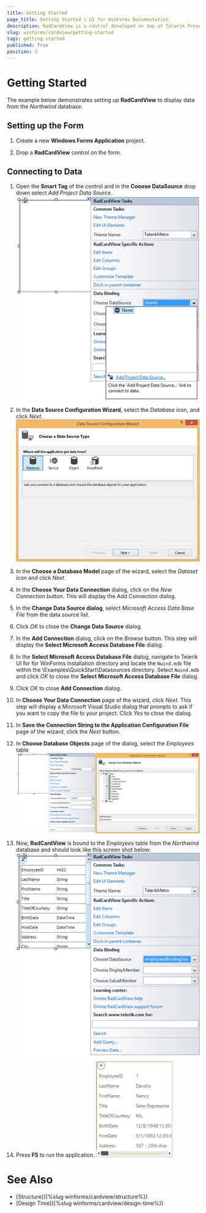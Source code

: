 ```yaml
---
title: Getting Started
page_title: Getting Started | UI for WinForms Documentation
description: RadCardView is a control developed on top of Telerik Presentation Framework which provides a way for displaying and editing text data as well as performing layout modifications
slug: winforms/cardview/getting-started
tags: getting,started
published: True
position: 3
---
```


# Getting Started

The example below demonstrates setting up __RadCardView__ to display data from the *Northwind* database.

## Setting up the Form 

1. Create a new __Windows Forms Application__ project.
            
1. Drop a __RadCardView__ control on the form.
            

## Connecting to Data

1. Open the __Smart Tag__ of the control and in the __Cooose DataSource__ drop down select *Add Project Data Source..*
![radcardview-getting-started 001](images/radcardview-getting-started001.png)

1. In the __Data Source Configuration Wizard__, select the *Database* icon, and click *Next*.
![radcardview-getting-started 002](images/radcardview-getting-started002.png)

1. In the __Choose a Database Model__ page of the wizard, select the *Dataset* icon and click *Next*.
            
1. In the __Choose Your Data Connection__ dialog, click on the *New Connection* button. This will display the Add Connection dialog.

1. In the __Change Data Source dialog__, select *Microsoft Access Data Base File* from the data source list.

1. Click *OK* to close the __Change Data Source__ dialog.

1. In the __Add Connection__ dialog, click on the *Browse* button. This step will display the __Select Microsoft Access Database File__ dialog.

1. In the __Select Microsoft Access Database File__ dialog, navigate to Telerik UI for for WinForms installation directory and locate the `Nwind.mdb` file within the \Examples\QuickStart\Datasources directory. Select `Nwind.mdb` and click *OK* to close the __Select Microsoft Access Database File__ dialog.

1. Click *OK* to close __Add Connection__ dialog.

1. In __Choose Your Data Connection__ page of the wizard, click *Next*. This step will display a Microsoft Visual Studio dialog that prompts to ask if you want to copy the file to your project. Click *Yes* to close the dialog.   

1. In __Save the Connection String to the Application Configuration File__ page of the wizard, click the *Next* button. 

1. In __Choose Database Objects__ page of the dialog, select the *Employees* table
![radcardview-getting-started 003](images/radcardview-getting-started003.png)

1. Now, __RadCardView__ is bound to the *Employees* table from the *Northwind* database and should look like this screen shot below: 
![grid-getting-started 005](images/radcardview-getting-started004.png)

1. Press __F5__ to run the application.
![grid-getting-started 005](images/radcardview-getting-started005.gif)
            
# See Also

* [Structure]({%slug winforms/cardview/structure%})
* [Design Time]({%slug winforms/cardview/design-time%})